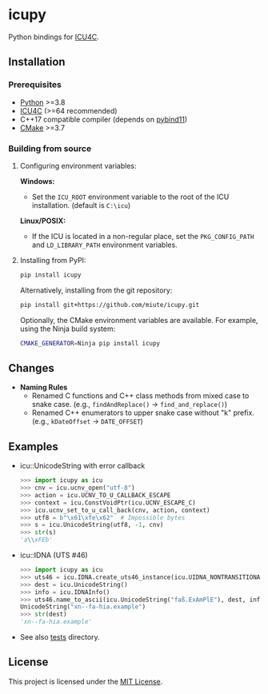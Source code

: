 # icupy

Python bindings for [ICU4C](https://unicode-org.github.io/icu/userguide/icu4c/).

## Installation

### Prerequisites

- [Python](https://www.python.org/) >=3.8
- [ICU4C](https://icu.unicode.org/) (>=64 recommended)
- C++17 compatible compiler (depends on [pybind11](https://github.com/pybind/pybind11))
- [CMake](https://cmake.org/) >=3.7

### Building from source

1. Configuring environment variables:

    **Windows:**

    * Set the `ICU_ROOT` environment variable to the root of the ICU installation. (default is `C:\icu`)

    **Linux/POSIX:**

    * If the ICU is located in a non-regular place, set the `PKG_CONFIG_PATH` and `LD_LIBRARY_PATH` environment variables.

2. Installing from PyPI:

    ```bash
    pip install icupy
    ```

    Alternatively, installing from the git repository:

    ```bash
    pip install git+https://github.com/miute/icupy.git
    ```
   
    Optionally, the CMake environment variables are available.
    For example, using the Ninja build system:

    ```bash
    CMAKE_GENERATOR=Ninja pip install icupy
    ```

## Changes

- **Naming Rules**
  - Renamed C functions and C++ class methods from mixed case to snake case. (e.g., `findAndReplace()` → `find_and_replace()`)
  - Renamed C++ enumerators to upper snake case without "k" prefix. (e.g., `kDateOffset` → `DATE_OFFSET`)

## Examples

- icu::UnicodeString with error callback

    ```python
    >>> import icupy as icu
    >>> cnv = icu.ucnv_open("utf-8")
    >>> action = icu.UCNV_TO_U_CALLBACK_ESCAPE
    >>> context = icu.ConstVoidPtr(icu.UCNV_ESCAPE_C)
    >>> icu.ucnv_set_to_u_call_back(cnv, action, context)
    >>> utf8 = b"\x61\xfe\x62"  # Impossible bytes
    >>> s = icu.UnicodeString(utf8, -1, cnv)
    >>> str(s)
    'a\\xFEb'
    ```

- icu::IDNA (UTS #46)

    ```python
    >>> import icupy as icu
    >>> uts46 = icu.IDNA.create_uts46_instance(icu.UIDNA_NONTRANSITIONAL_TO_ASCII)
    >>> dest = icu.UnicodeString()
    >>> info = icu.IDNAInfo()
    >>> uts46.name_to_ascii(icu.UnicodeString("faß.ExAmPlE"), dest, info)
    UnicodeString("xn--fa-hia.example")
    >>> str(dest)
    'xn--fa-hia.example'
    ```

- See also [tests](https://github.com/miute/icupy/tree/main/tests) directory.

## License

This project is licensed under the [MIT License](https://github.com/miute/icupy/blob/main/LICENSE).
